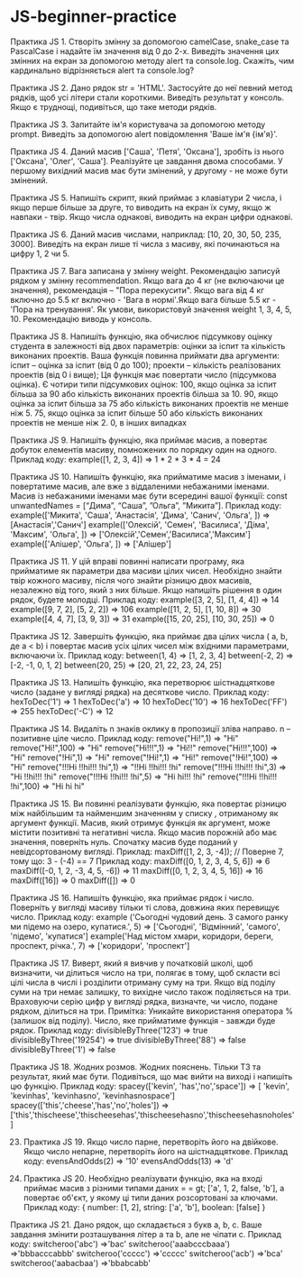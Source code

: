 # JS-beginner-practice
Практика JS 1.
Створіть змінну за допомогою camelCase, snake_case та PascalCase і надайте їм значення від 0 до 2-х. Виведіть значення цих змінних на екран за допомогою методу alert та console.log. Скажіть, чим кардинально відрізняється alert та console.log?

Практика JS 2.
Дано рядок str = 'HTML'. Застосуйте до неї певний метод рядків, щоб усі літери стали короткими. Виведіть результат у консоль. Якщо є труднощі, подивіться, що таке методи рядків.

Практика JS 3.
Запитайте ім'я користувача за допомогою методу prompt. Виведіть за допомогою alert повідомлення 'Ваше ім'я {ім'я}'.

Практика JS 4.
Даний масив ['Саша', 'Петя', 'Оксана'], зробіть із нього ['Оксанa', 'Олег', 'Саша']. Реалізуйте це завдання двома способами. У першому вихідний масив має бути змінений, у другому - не може бути змінений.

Практика JS 5.
Напишіть скрипт, який приймає з клавіатури 2 числа, і якщо перше більше за друге, то виводить на екран їх суму, якщо ж навпаки - твір. Якщо числа однакові, виводить на екран цифри однакові.

Практика JS 6.
Даний масив числами, наприклад: [10, 20, 30, 50, 235, 3000]. Виведіть на екран лише ті числа з масиву, які починаються на цифру 1, 2 чи 5.

Практика JS 7.
Вага записана у змінну weight. Рекомендацію записуй рядком у змінну recommendation. Якщо вага до 4 кг (не включаючи це значення), рекомендація – "Пора перекусити". Якщо вага від 4 кг включно до 5.5 кг включно - 'Вага в нормі'.Якщо вага більше 5.5 кг - 'Пора на тренування'. Як умови, використовуй значення weight 1, 3, 4, 5, 10. Рекомендацію виводь у консоль.

Практика JS 8.
Напишіть функцію, яка обчислює підсумкову оцінку студента в залежності від двох параметрів: оцінки за іспит та кількість виконаних проектів. Ваша функція повинна приймати два аргументи: іспит – оцінка за іспит (від 0 до 100); проекти – кількість реалізованих проектів (від 0 і вище); Ця функція має повертати число (підсумкова оцінка). Є чотири типи підсумкових оцінок:
                                100, якщо оцінка за іспит більша за 90 або кількість виконаних проектів більша за 10.
                                90, якщо оцінка за іспит більша за 75 або кількість виконаних проектів не менше ніж 5.
                                75, якщо оцінка за іспит більше 50 або кількість виконаних проектів не менше ніж 2.
                                0, в інших випадках
                                
                                
                                
Практика JS 9.
Напишіть функцію, яка приймає масив, а повертає добуток елементів масиву, помножених по порядку один на одного.
Приклад коду:
   example([1, 2, 3, 4]) => 1 * 2 * 3 * 4 = 24

Практика JS 10.
Напишіть функцію, яка прийматиме масив з іменами, і повертатиме масив, але вже з віддаленими небажаними іменами. Масив із небажаними іменами має бути всередині вашої функції: const unwantedNames = [“Дима”, “Саша”, ”Ольга”, ”Микита”].
 Приклад коду:
   example(['Микита', 'Саша', 'Анастасія', 'Дима', 'Санич', 'Ольга', ]) => [Анастасія','Санич']
   example(['Олексій', 'Семен', 'Василиса', 'Діма', 'Максим', 'Ольга', ]) => ['Олексій','Семен','Василиса','Максим']
   example(['Алішер', 'Ольга', ]) => ['Алішер']
   
   
Практика JS 11.
У цій вправі повинні написати програму, яка прийматиме як параметри два масиви цілих чисел. Необхідно знайти твір кожного масиву, після чого знайти різницю двох масивів, незалежно від того, який з них більше. Якщо напишіть рішення в один рядок, будете молодці.
Приклад коду:
 example([3, 2, 5], [1, 4, 4]) => 14
   example([9, 7, 2], [5, 2, 2]) => 106
   example([11, 2, 5], [1, 10, 8]) => 30
   example([4, 4, 7], [3, 9, 3]) => 31
   example([15, 20, 25], [10, 30, 25]) => 0
   
Практика JS 12.
Завершіть функцію, яка приймає два цілих числа ( a, b, де a <  b) і повертає масив усіх цілих чисел між вхідними параметрами, включаючи їх.
Приклад коду:
   between(1, 4) => [1, 2, 3, 4]
   between(-2, 2) => [-2, -1, 0, 1, 2]
   between(20, 25) => [20, 21, 22, 23, 24, 25]
  
Практика JS 13.
Напишіть функцію, яка перетворює шістнадцяткове число (задане у вигляді рядка) на десяткове число.
  Приклад коду:
   hexToDec('1') => 1
   hexToDec('a') => 10
   hexToDec('10') => 16
   hexToDec('FF') => 255
   hexToDec('-C') => 12
   
Практика JS 14.
Видаліть n знаків оклику в пропозиції зліва направо. n – позитивне ціле число.
  Приклад коду:
   remove("Hi!",1) => "Hi"
   remove("Hi!",100) => "Hi"
   remove("Hi!!!",1) => "Hi!!"
   remove("Hi!!!",100) => "Hi"
   remove("!Hi",1) => "Hi"
   remove("!Hi!",1) => "Hi!"
   remove("!Hi!",100) => "Hi"
   remove("!!!Hi !!hi!!! !hi",1) => "!!Hi !!hi!!! !hi"
   remove("!!!Hi !!hi!!! !hi",3) => "Hi !!hi!!! !hi"
   remove("!!!Hi !!hi!!! !hi",5) => "Hi hi!!! !hi"
   remove("!!!Hi !!hi!!! !hi",100) => "Hi hi hi"
   

Практика JS 15.
Ви повинні реалізувати функцію, яка повертає різницю між найбільшим та найменшим значенням у списку , отриманому як аргумент функції. Масив, який отримує функція як аргумент, може містити позитивні та негативні числа. Якщо масив порожній або має значення, поверніть нуль. Спочатку масив буде поданий у невідсортованому вигляді. Приклад: maxDiff([1, 2, 3, -4]); // Поверне 7, тому що: 3 - (-4) == 7
Приклад коду:
   maxDiff([0, 1, 2, 3, 4, 5, 6]) => 6
   maxDiff([-0, 1, 2, -3, 4, 5, -6]) => 11
   maxDiff([0, 1, 2, 3, 4, 5, 16]) => 16
   maxDiff([16]) => 0
   maxDiff([]) => 0
   
Практика JS 16.
Напишіть функцію, яка приймає рядок і число. Поверніть у вигляді масиву тільки ті слова, довжина яких перевищує число.
Приклад коду:
   example ('Сьогодні чудовий день. З самого ранку ми підемо на озеро, купатися.', 5) => ['Сьогодні', 'Відмінний', 'самого', 'підемо', 'купатися']
   example('Над містом хмари, коридори, береги, проспект, річка.', 7) => ['коридори', 'проспект']
   
Практика JS 17.
Виверт, який я вивчив у початковій школі, щоб визначити, чи ділиться число на три, полягає в тому, щоб скласти всі цілі числа в числі і розділити отриману суму на три. Якщо від поділу суми на три немає залишку, то вихідне число також поділяється на три. Враховуючи серію цифр у вигляді рядка, визначте, чи число, подане рядком, ділиться на три. Примітка: Уникайте використання оператора % (залишок від поділу). Число, яке прийматиме функція - завжди буде рядок.
Приклад коду:
   divisibleByThree('123') => true
   divisibleByThree('19254') => true
   divisibleByThree('88') => false
   divisibleByThree('1') => false
   
Практика JS 18.
Жодних розмов. Жодних пояснень. Тільки ТЗ та результат, який має бути. Подивіться, що має вийти на виході і напишіть цю функцію.
Приклад коду:
   spacey(['kevin', 'has','no','space']) => [ 'kevin', 'kevinhas', 'kevinhasno', 'kevinhasnospace']
   spacey(['this','cheese','has','no','holes']) => ['this','thischeese','thischeesehas','thischeesehasno','thischeesehasnoholes']

23.	Практика JS 19.
Якщо число парне, перетворіть його на двійкове. Якщо число непарне, перетворіть його на шістнадцяткове.
Приклад коду:
   evensAndOdds(2) => '10'
   evensAndOdds(13) => 'd'

24.	Практика JS 20.
Необхідно реалізувати функцію, яка на вході приймає масив з різними типами даних = = gt; ['a', 1, 2, false, 'b'], а повертає об'єкт, у якому ці типи даних розсортовані за ключами.
Приклад коду:
{
   number: [1, 2],
   string: ['a', 'b'],
   boolean: [false]
}

Практика JS 21.
Дано рядок, що складається з букв a, b, c. Ваше завдання змінити розташування літер a та b, але не чіпати c.
Приклад коду:
   switcheroo('abc') =>'bac'
   switcheroo('aaabcccbaaa') =>'bbbacccabbb'
   switcheroo('ccccc') =>'ccccc'
   switcheroo('acb') =>'bca'
   switcheroo('aabacbaa') =>'bbabcabb'
